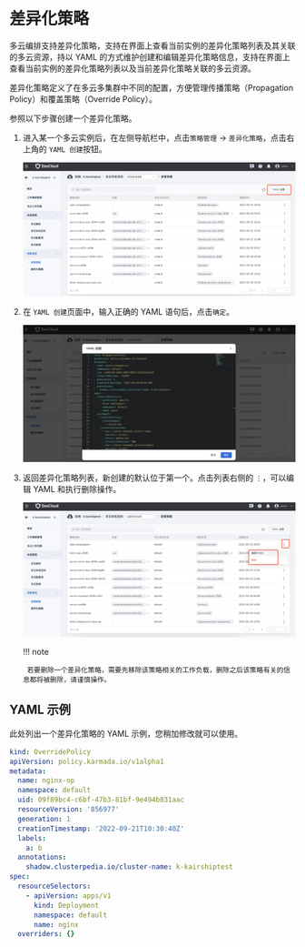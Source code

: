 # 差异化策略

多云编排支持差异化策略，支持在界面上查看当前实例的差异化策略列表及其关联的多云资源，持以 YAML 的方式维护创建和编辑差异化策略信息，支持在界面上查看当前实例的差异化策略列表以及当前差异化策略关联的多云资源。

差异化策略定义了在多云多集群中不同的配置，方便管理传播策略（Propagation Policy）和覆盖策略（Override Policy）。

参照以下步骤创建一个差异化策略。

1. 进入某一个多云实例后，在左侧导航栏中，点击`策略管理` -> `差异化策略`，点击右上角的 `YAML 创建`按钮。

    ![image](../images/deploy01.png)

2. 在 `YAML 创建`页面中，输入正确的 YAML 语句后，点击`确定`。

    ![image](../images/deploy02.png)

3. 返回差异化策略列表，新创建的默认位于第一个。点击列表右侧的 `⋮`，可以编辑 YAML 和执行删除操作。

    ![image](../images/deploy03.png)

    !!! note

        若要删除一个差异化策略，需要先移除该策略相关的工作负载，删除之后该策略有关的信息都将被删除，请谨慎操作。

## YAML 示例

此处列出一个差异化策略的 YAML 示例，您稍加修改就可以使用。

```yaml
kind: OverridePolicy
apiVersion: policy.karmada.io/v1alpha1
metadata:
  name: nginx-op
  namespace: default
  uid: 09f89bc4-c6bf-47b3-81bf-9e494b831aac
  resourceVersion: '856977'
  generation: 1
  creationTimestamp: '2022-09-21T10:30:40Z'
  labels:
    a: b
  annotations:
    shadow.clusterpedia.io/cluster-name: k-kairshiptest
spec:
  resourceSelectors:
    - apiVersion: apps/v1
      kind: Deployment
      namespace: default
      name: nginx
  overriders: {}
```
